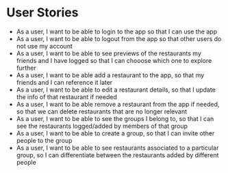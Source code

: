 # User Stories
* As a user, I want to be able to login to the app so that I can use the app
* As a user, I want to be able to logout from the app so that other users do not use my account
* As a user, I want to be able to see previews of the restaurants my friends and I have logged so that I can chooose which one to explore further
* As a user, I want to be able add a restaurant to the app, so that my friends and I can reference it later
* As a user, I want to be able to edit a restaurant details, so that I update the info of that restaurant if needed
* As a user, I want to be able remove a restaurant from the app if needed, so that we can delete restaurants that are no longer relevant
* As a user, I want to be able to see the groups I belong to, so that I can see the restaurants logged/added by members of that group
* As a user, I want to be able to create a group, so that I can invite other people to the group
* As a user, I want to be able to see restaurants associated to a particular group, so I can differentiate between the restaurants added by different people